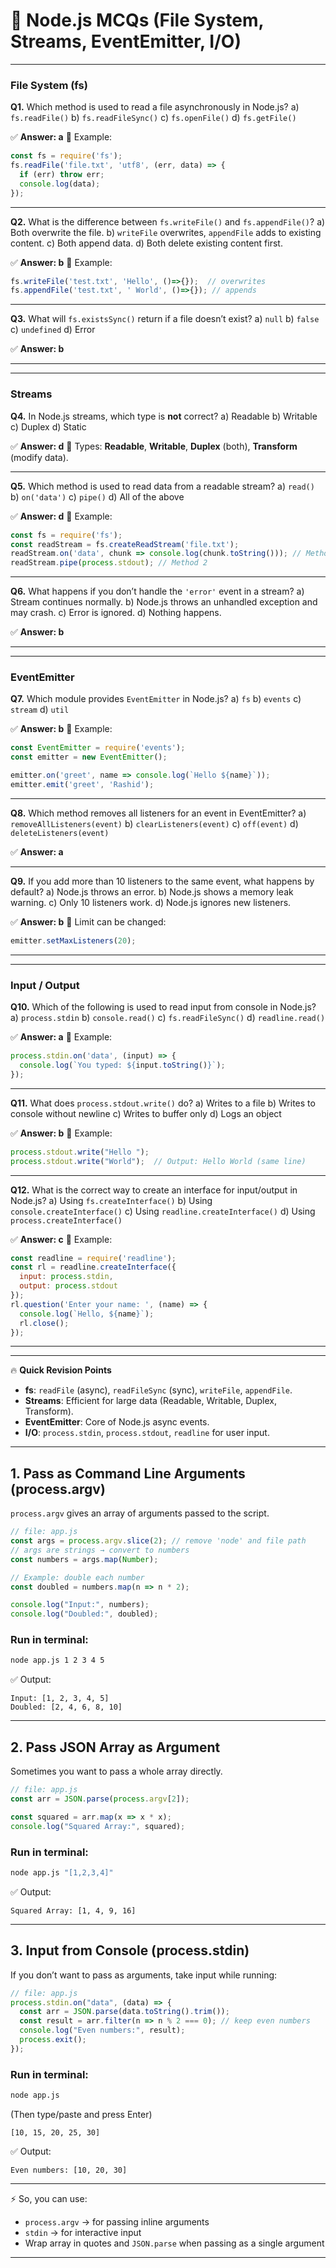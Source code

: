 
# 🔹 Node.js MCQs (File System, Streams, EventEmitter, I/O)

---

### **File System (fs)**

**Q1.** Which method is used to read a file asynchronously in Node.js?
a) `fs.readFile()`
b) `fs.readFileSync()`
c) `fs.openFile()`
d) `fs.getFile()`

✅ **Answer: a**
📘 Example:

```js
const fs = require('fs');
fs.readFile('file.txt', 'utf8', (err, data) => {
  if (err) throw err;
  console.log(data);
});
```

---

**Q2.** What is the difference between `fs.writeFile()` and `fs.appendFile()`?
a) Both overwrite the file.
b) `writeFile` overwrites, `appendFile` adds to existing content.
c) Both append data.
d) Both delete existing content first.

✅ **Answer: b**
📘 Example:

```js
fs.writeFile('test.txt', 'Hello', ()=>{});  // overwrites
fs.appendFile('test.txt', ' World', ()=>{}); // appends
```

---

**Q3.** What will `fs.existsSync()` return if a file doesn’t exist?
a) `null`
b) `false`
c) `undefined`
d) Error

✅ **Answer: b**

---

---

### **Streams**

**Q4.** In Node.js streams, which type is **not** correct?
a) Readable
b) Writable
c) Duplex
d) Static

✅ **Answer: d**
📘 Types: **Readable**, **Writable**, **Duplex** (both), **Transform** (modify data).

---

**Q5.** Which method is used to read data from a readable stream?
a) `read()`
b) `on('data')`
c) `pipe()`
d) All of the above

✅ **Answer: d**
📘 Example:

```js
const fs = require('fs');
const readStream = fs.createReadStream('file.txt');
readStream.on('data', chunk => console.log(chunk.toString())); // Method 1
readStream.pipe(process.stdout); // Method 2
```

---

**Q6.** What happens if you don’t handle the `'error'` event in a stream?
a) Stream continues normally.
b) Node.js throws an unhandled exception and may crash.
c) Error is ignored.
d) Nothing happens.

✅ **Answer: b**

---

---

### **EventEmitter**

**Q7.** Which module provides `EventEmitter` in Node.js?
a) `fs`
b) `events`
c) `stream`
d) `util`

✅ **Answer: b**
📘 Example:

```js
const EventEmitter = require('events');
const emitter = new EventEmitter();

emitter.on('greet', name => console.log(`Hello ${name}`));
emitter.emit('greet', 'Rashid');
```

---

**Q8.** Which method removes all listeners for an event in EventEmitter?
a) `removeAllListeners(event)`
b) `clearListeners(event)`
c) `off(event)`
d) `deleteListeners(event)`

✅ **Answer: a**

---

**Q9.** If you add more than 10 listeners to the same event, what happens by default?
a) Node.js throws an error.
b) Node.js shows a memory leak warning.
c) Only 10 listeners work.
d) Node.js ignores new listeners.

✅ **Answer: b**
📘 Limit can be changed:

```js
emitter.setMaxListeners(20);
```

---

---

### **Input / Output**

**Q10.** Which of the following is used to read input from console in Node.js?
a) `process.stdin`
b) `console.read()`
c) `fs.readFileSync()`
d) `readline.read()`

✅ **Answer: a**
📘 Example:

```js
process.stdin.on('data', (input) => {
  console.log(`You typed: ${input.toString()}`);
});
```

---

**Q11.** What does `process.stdout.write()` do?
a) Writes to a file
b) Writes to console without newline
c) Writes to buffer only
d) Logs an object

✅ **Answer: b**
📘 Example:

```js
process.stdout.write("Hello "); 
process.stdout.write("World");  // Output: Hello World (same line)
```

---

**Q12.** What is the correct way to create an interface for input/output in Node.js?
a) Using `fs.createInterface()`
b) Using `console.createInterface()`
c) Using `readline.createInterface()`
d) Using `process.createInterface()`

✅ **Answer: c**
📘 Example:

```js
const readline = require('readline');
const rl = readline.createInterface({
  input: process.stdin,
  output: process.stdout
});
rl.question('Enter your name: ', (name) => {
  console.log(`Hello, ${name}`);
  rl.close();
});
```

---

--- -------------------------------------------------------------------------------

🔥 **Quick Revision Points**

* **fs**: `readFile` (async), `readFileSync` (sync), `writeFile`, `appendFile`.
* **Streams**: Efficient for large data (Readable, Writable, Duplex, Transform).
* **EventEmitter**: Core of Node.js async events.
* **I/O**: `process.stdin`, `process.stdout`, `readline` for user input.

--- ---------------------------------------------------------------------------------

## **1. Pass as Command Line Arguments (process.argv)**

`process.argv` gives an array of arguments passed to the script.

```js
// file: app.js
const args = process.argv.slice(2); // remove 'node' and file path
// args are strings → convert to numbers
const numbers = args.map(Number);

// Example: double each number
const doubled = numbers.map(n => n * 2);

console.log("Input:", numbers);
console.log("Doubled:", doubled);
```

### Run in terminal:

```bash
node app.js 1 2 3 4 5
```

✅ Output:

```
Input: [1, 2, 3, 4, 5]
Doubled: [2, 4, 6, 8, 10]
```

---

## **2. Pass JSON Array as Argument**

Sometimes you want to pass a whole array directly.

```js
// file: app.js
const arr = JSON.parse(process.argv[2]);

const squared = arr.map(x => x * x);
console.log("Squared Array:", squared);
```

### Run in terminal:

```bash
node app.js "[1,2,3,4]"
```

✅ Output:

```
Squared Array: [1, 4, 9, 16]
```

---

## **3. Input from Console (process.stdin)**

If you don’t want to pass as arguments, take input while running:

```js
// file: app.js
process.stdin.on("data", (data) => {
  const arr = JSON.parse(data.toString().trim());
  const result = arr.filter(n => n % 2 === 0); // keep even numbers
  console.log("Even numbers:", result);
  process.exit();
});
```

### Run in terminal:

```bash
node app.js
```

(Then type/paste and press Enter)

```
[10, 15, 20, 25, 30]
```

✅ Output:

```
Even numbers: [10, 20, 30]
```

--- -------------------------------------------------------------------------------------------

⚡ So, you can use:

* `process.argv` → for passing inline arguments
* `stdin` → for interactive input
* Wrap array in quotes and `JSON.parse` when passing as a single argument

--- ----------------------------------------------------------------------------------------------

